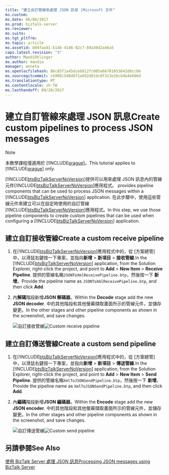 ```yaml
---
title: "建立自訂管線來處理 JSON 訊息 |Microsoft 文件"
ms.custom: 
ms.date: 06/08/2017
ms.prod: biztalk-server
ms.reviewer: 
ms.suite: 
ms.tgt_pltfrm: 
ms.topic: article
ms.assetid: b04faad1-b14b-4146-82c7-88a38d2a46a5
caps.latest.revision: "3"
author: MandiOhlinger
ms.author: mandia
manager: anneta
ms.openlocfilehash: 86c85f1a45dceb812fc805a66701653642d0ccb6
ms.sourcegitcommit: cb908c540d8f1a692d01dc8f313e16cb4b4e696d
ms.translationtype: MT
ms.contentlocale: zh-TW
ms.lasthandoff: 09/20/2017
---
```

# <a name="create-custom-pipelines-to-process-json-messages"></a><span data-ttu-id="01108-102">建立自訂管線來處理 JSON 訊息</span><span class="sxs-lookup"><span data-stu-id="01108-102">Create custom pipelines to process JSON messages</span></span>
> [!NOTE]
>  <span data-ttu-id="01108-103">本教學課程僅適用於 [!INCLUDE[prague](../includes/prague-md.md)]。</span><span class="sxs-lookup"><span data-stu-id="01108-103">This tutorial applies to [!INCLUDE[prague](../includes/prague-md.md)] only.</span></span>  
  
 [!INCLUDE[btsBizTalkServerNoVersion](../includes/btsbiztalkservernoversion-md.md)]<span data-ttu-id="01108-104">提供可以用來處理 JSON 訊息內的管線元件[!INCLUDE[btsBizTalkServerNoVersion](../includes/btsbiztalkservernoversion-md.md)]應用程式。</span><span class="sxs-lookup"><span data-stu-id="01108-104"> provides pipeline components that can be used to process JSON messages within a [!INCLUDE[btsBizTalkServerNoVersion](../includes/btsbiztalkservernoversion-md.md)] application.</span></span> <span data-ttu-id="01108-105">在此步驟中，使用這些管線元件來建立可以在設定時使用的自訂管線[!INCLUDE[btsBizTalkServerNoVersion](../includes/btsbiztalkservernoversion-md.md)]應用程式。</span><span class="sxs-lookup"><span data-stu-id="01108-105">In this step, we use those pipeline components to create custom pipelines that can be used when configuring a [!INCLUDE[btsBizTalkServerNoVersion](../includes/btsbiztalkservernoversion-md.md)] application.</span></span>  
  
## <a name="create-a-custom-receive-pipeline"></a><span data-ttu-id="01108-106">建立自訂接收管線</span><span class="sxs-lookup"><span data-stu-id="01108-106">Create a custom receive pipeline</span></span>  
  
1.  <span data-ttu-id="01108-107">在[!INCLUDE[btsBizTalkServerNoVersion](../includes/btsbiztalkservernoversion-md.md)]應用程式中的，從 [方案總管] 中，以滑鼠右鍵按一下專案，並指向**新增** > **新項目** > **接收管線**.</span><span class="sxs-lookup"><span data-stu-id="01108-107">In the [!INCLUDE[btsBizTalkServerNoVersion](../includes/btsbiztalkservernoversion-md.md)] application, from the Solution Explorer, right-click the project, and point to **Add** > **New Item** > **Receive Pipeline**.</span></span> <span data-ttu-id="01108-108">提供的管線名稱`JSONToXmlReceivePipeline.btp`，然後按一下 **新增**。</span><span class="sxs-lookup"><span data-stu-id="01108-108">Provide the pipeline name as `JSONToXmlReceivePipeline.btp`, and then click **Add**.</span></span>  
  
2.  <span data-ttu-id="01108-109">內**解碼**階段新增**JSON 解碼器**。</span><span class="sxs-lookup"><span data-stu-id="01108-109">Within the **Decode** stage add the new **JSON decoder**.</span></span> <span data-ttu-id="01108-110">中的其他階段和其他螢幕擷取畫面所示的管線元件，並儲存變更。</span><span class="sxs-lookup"><span data-stu-id="01108-110">In the other stages and other pipeline components as shown in the screenshot, and save changes.</span></span>  
  
     <span data-ttu-id="01108-111">![自訂接收管線](../core/media/btsjson-receivepipeline.png "BTSJSON_ReceivePipeline")</span><span class="sxs-lookup"><span data-stu-id="01108-111">![Custom receive pipeline](../core/media/btsjson-receivepipeline.png "BTSJSON_ReceivePipeline")</span></span>  
  
## <a name="create-a-custom-send-pipeline"></a><span data-ttu-id="01108-112">建立自訂傳送管線</span><span class="sxs-lookup"><span data-stu-id="01108-112">Create a custom send pipeline</span></span>  
  
1.  <span data-ttu-id="01108-113">在[!INCLUDE[btsBizTalkServerNoVersion](../includes/btsbiztalkservernoversion-md.md)]應用程式中的，從 [方案總管] 中，以滑鼠右鍵按一下專案，並指向**新增** > **新項目** > **傳送管線**.</span><span class="sxs-lookup"><span data-stu-id="01108-113">In the [!INCLUDE[btsBizTalkServerNoVersion](../includes/btsbiztalkservernoversion-md.md)] application, from the Solution Explorer, right-click the project, and point to **Add** > **New Item** > **Send Pipeline**.</span></span> <span data-ttu-id="01108-114">提供的管線名稱`XmlToJSONSendPipeline.btp`，然後按一下 **新增**。</span><span class="sxs-lookup"><span data-stu-id="01108-114">Provide the pipeline name as `XmlToJSONSendPipeline.btp`, and then click **Add**.</span></span>  
  
2.  <span data-ttu-id="01108-115">內**編碼**階段新增**JSON 編碼器**。</span><span class="sxs-lookup"><span data-stu-id="01108-115">Within the **Encode** stage add the new **JSON encoder**.</span></span> <span data-ttu-id="01108-116">中的其他階段和其他螢幕擷取畫面所示的管線元件，並儲存變更。</span><span class="sxs-lookup"><span data-stu-id="01108-116">In the other stages and other pipeline components as shown in the screenshot, and save changes.</span></span>  
  
     <span data-ttu-id="01108-117">![自訂傳送管線](../core/media/btsjson-sendpipeline.png "BTSJSON_SendPipeline")</span><span class="sxs-lookup"><span data-stu-id="01108-117">![Custom send pipeline](../core/media/btsjson-sendpipeline.png "BTSJSON_SendPipeline")</span></span>  
  
## <a name="see-also"></a><span data-ttu-id="01108-118">另請參閱</span><span class="sxs-lookup"><span data-stu-id="01108-118">See Also</span></span>  
 [<span data-ttu-id="01108-119">使用 BizTalk Server 處理 JSON 訊息</span><span class="sxs-lookup"><span data-stu-id="01108-119">Processing JSON messages using BizTalk Server</span></span>](../core/processing-json-messages-using-biztalk-server.md)